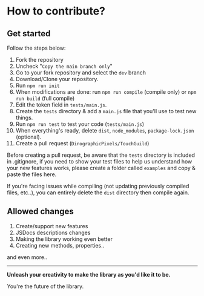 # How to contribute?

## Get started

Follow the steps below:

1. Fork the repository
2. Uncheck "`Copy the main branch only`"
3. Go to your fork repository and select the `dev` branch
4. Download/Clone your repository.
5. Run `npm run init`
6. When modifications are done: run `npm run compile` (compile only) or `npm run build` (full compile)
7. Edit the token field in `tests/main.js`.
8. Create the `tests` directory & add a `main.js` file that you'll use to test new things.
9. Run `npm run test` to test your code (`tests/main.js`)
10. When everything's ready, delete `dist`, `node_modules`, `package-lock.json` (optional).
11. Create a pull request (`DinographicPixels/TouchGuild`)

Before creating a pull request, be aware that the `tests` directory is included in .gitignore, if you need to show your test files to help us understand how your new features works, please create a folder called `examples` and copy & paste the files here.

If you're facing issues while compiling (not updating previously compiled files, etc..), you can entirely delete the `dist` directory then compile again.

## Allowed changes

1. Create/support new features
2. JSDocs descriptions changes
3. Making the library working even better
4. Creating new methods, properties..

and even more..

---------------------------

**Unleash your creativity to make the library as you'd like it to be.**

You're the future of the library.